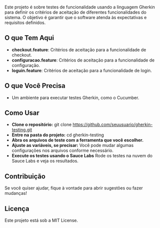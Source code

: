 Este projeto é sobre testes de funcionalidade usando a linguagem Gherkin para definir os critérios de aceitação de diferentes funcionalidades do sistema. O objetivo é garantir que o software atenda às expectativas e requisitos definidos.

## O que Tem Aqui
- **checkout.feature**: Critérios de aceitação para a funcionalidade de checkout.
- **configuracao.feature**: Critérios de aceitação para a funcionalidade de configuração.
- **loguin.feature**: Critérios de aceitação para a funcionalidade de login.

## O que Você Precisa
- Um ambiente para executar testes Gherkin, como o Cucumber.

## Como Usar
- **Clone o repositório:**
git clone https://github.com/seuusuario/gherkin-testing.git
- **Entre na pasta do projeto:**
cd gherkin-testing
- **Abra os arquivos de teste com a ferramenta que você escolher.**
- **Ajuste as variáveis, se precisar:**
Você pode mudar algumas configurações nos arquivos conforme necessário.
- **Execute os testes usando o Sauce Labs**
Rode os testes na nuvem do Sauce Labs e veja os resultados.

## Contribuição
Se você quiser ajudar, fique à vontade para abrir sugestões ou fazer mudanças!

## Licença
Este projeto está sob a MIT License.
